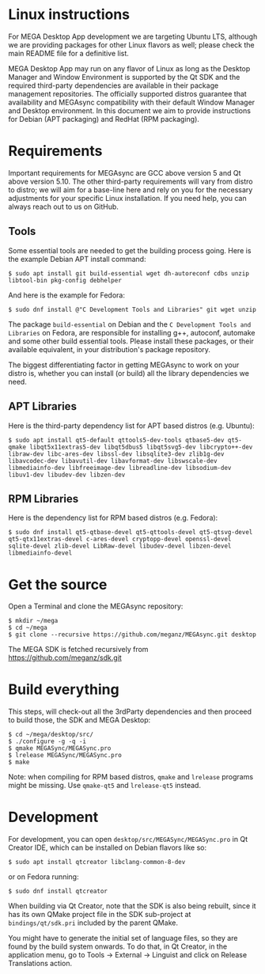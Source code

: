 # Linux instructions

For MEGA Desktop App development we are targeting Ubuntu LTS, although we are providing
packages for other Linux flavors as well; please check the main README file for a
definitive list.

MEGA Desktop App may run on any flavor of Linux as long as the Desktop Manager and Window
Environment is supported by the Qt SDK and the required third-party dependencies are
available in their package management repositories. The officially supported distros
guarantee that availability and MEGAsync compatibility with their default Window Manager
and Desktop environment. In this document we aim to provide instructions for Debian (APT
packaging) and RedHat (RPM packaging).

# Requirements

Important requirements for MEGAsync are GCC above version 5 and Qt above version 5.10. The
other third-party requirements will vary from distro to distro; we will aim for a
base-line here and rely on you for the necessary adjustments for your specific Linux
installation. If you need help, you can always reach out to us on GitHub.

## Tools

Some essential tools are needed to get the building process going. Here is the
example Debian APT install command:

```
$ sudo apt install git build-essential wget dh-autoreconf cdbs unzip libtool-bin pkg-config debhelper
```
And here is the example for Fedora:
```
$ sudo dnf install @"C Development Tools and Libraries" git wget unzip
```
The package `build-essential` on Debian and the `C Development Tools and Libraries` on
Fedora, are responsible for installing g++, autoconf, automake and some other build
essential tools. Please install these packages, or their available equivalent, in your
distribution's package repository.

The biggest differentiating factor in getting MEGAsync to work on your distro is, whether
you can install (or build) all the library dependencies we need.

## APT Libraries

Here is the third-party dependency list for APT based distros (e.g. Ubuntu):
```
$ sudo apt install qt5-default qttools5-dev-tools qtbase5-dev qt5-qmake libqt5x11extras5-dev libqt5dbus5 libqt5svg5-dev libcrypto++-dev libraw-dev libc-ares-dev libssl-dev libsqlite3-dev zlib1g-dev libavcodec-dev libavutil-dev libavformat-dev libswscale-dev libmediainfo-dev libfreeimage-dev libreadline-dev libsodium-dev libuv1-dev libudev-dev libzen-dev
```

## RPM Libraries

Here is the dependency list for RPM based distros (e.g. Fedora):
```
$ sudo dnf install qt5-qtbase-devel qt5-qttools-devel qt5-qtsvg-devel qt5-qtx11extras-devel c-ares-devel cryptopp-devel openssl-devel sqlite-devel zlib-devel LibRaw-devel libudev-devel libzen-devel libmediainfo-devel
```

# Get the source

Open a Terminal and clone the MEGAsync repository:
```
$ mkdir ~/mega
$ cd ~/mega
$ git clone --recursive https://github.com/meganz/MEGAsync.git desktop
```
The MEGA SDK is fetched recursively from https://github.com/meganz/sdk.git

# Build everything

This steps, will check-out all the 3rdParty dependencies and then
proceed to build those, the SDK and MEGA Desktop:
```
$ cd ~/mega/desktop/src/
$ ./configure -g -q -i
$ qmake MEGASync/MEGASync.pro
$ lrelease MEGASync/MEGASync.pro
$ make
```
Note: when compiling for RPM based distros, `qmake` and `lrelease` programs might be missing.
Use `qmake-qt5` and `lrelease-qt5` instead.

# Development

For development, you can open `desktop/src/MEGASync/MEGASync.pro` in Qt Creator
IDE, which can be installed on Debian flavors like so:
```
$ sudo apt install qtcreator libclang-common-8-dev
```
or on Fedora running:
```
$ sudo dnf install qtcreator
```

When building via Qt Creator, note that the SDK is also being rebuilt, since it has its
own QMake project file in the SDK sub-project at `bindings/qt/sdk.pri` included by the
parent QMake.

You might have to generate the initial set of language files, so they are found by the
build system onwards. To do that, in Qt Creator, in the application menu, go to Tools ->
External -> Linguist and click on Release Translations action.

